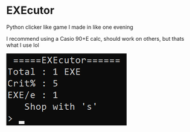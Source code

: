 # EXEcutor
Python clicker like game I made in like one evening

I recommend using a Casio 90+E calc, should work on others, but thats what I use lol

![Screenshot](gaem.png)
